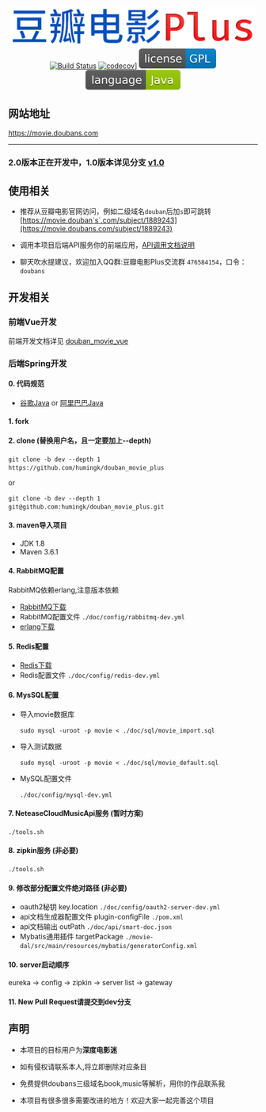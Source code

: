 <div align="center">
<img src="./doc/image/logo.png" style="width: 500px"/>
</div>
<div align="center">
<a href="https://travis-ci.org/humingk/douban_movie"><img src="https://travis-ci.org/humingk/douban_movie.svg?branch=master" alt="Build Status"></a>
<a href="https://codecov.io/gh/humingk/douban_movie"><img src="https://codecov.io/gh/humingk/douban_movie/branch/master/graph/badge.svg" alt="codecov]"></a>
<a href=""><img src="./doc/image/license-GPL-blue.svg"></a>
<a href=""><img src="./doc/image/language-Java-green.svg"></a>
</div>

## 网站地址

<https://movie.doubans.com>

---

### 2.0版本正在开发中，1.0版本详见分支 [v1.0](https://github.com/humingk/douban_movie_plus/tree/v1.0)

## 使用相关

- 推荐从豆瓣电影官网访问，例如二级域名`douban`后加`s`即可跳转 [https://movie.douban`s`.com/subject/1889243](https://movie.doubans.com/subject/1889243)


- 调用本项目后端API服务你的前端应用，[API调用文档说明](https://movie.doubans.com/api)


- 聊天吹水提建议，欢迎加入QQ群:豆瓣电影Plus交流群 `476584154`，口令：`doubans`

## 开发相关

### 前端Vue开发

前端开发文档详见 [douban_movie_vue](https://github.com/humingk/douban_movie_vue)

### 后端Spring开发

#### 0. 代码规范
- [谷歌Java](https://github.com/google/google-java-format) or [阿里巴巴Java](https://github.com/alibaba/p3c)

#### 1. fork

#### 2. clone (替换用户名，且一定要加上--depth)
`git clone -b dev --depth 1 https://github.com/humingk/douban_movie_plus`

or

`git clone -b dev --depth 1 git@github.com:humingk/douban_movie_plus.git`

#### 3. maven导入项目
- JDK 1.8
- Maven 3.6.1

#### 4. RabbitMQ配置
RabbitMQ依赖erlang,注意版本依赖
- [RabbitMQ下载](https://github.com/rabbitmq/rabbitmq-server/releases)
- RabbitMQ配置文件 `./doc/config/rabbitmq-dev.yml`
- [erlang下载](https://www.erlang.org/downloads)

#### 5. Redis配置
- [Redis下载](https://redis.io/download)
- Redis配置文件 `./doc/config/redis-dev.yml`

#### 6. MysSQL配置

- 导入movie数据库

    `sudo mysql -uroot -p movie < ./doc/sql/movie_import.sql`

- 导入测试数据

    `sudo mysql -uroot -p movie < ./doc/sql/movie_default.sql`

- MySQL配置文件 

    `./doc/config/mysql-dev.yml`

#### 7. NeteaseCloudMusicApi服务 (**暂时方案**)
`./tools.sh`

#### 8. zipkin服务 (**非必要**)

`./tools.sh`

#### 9. 修改部分配置文件绝对路径 (**非必要**)

- oauth2秘钥 key.location `./doc/config/oauth2-server-dev.yml`
- api文档生成器配置文件 plugin-configFile `./pom.xml`
- api文档输出 outPath `./doc/api/smart-doc.json`
- Mybatis通用插件 targetPackage `./movie-dal/src/main/resources/mybatis/generatorConfig.xml`

#### 10. server启动顺序

eureka -> config -> zipkin -> server list -> gateway

#### 11. New Pull Request请提交到**dev**分支

## 声明

- 本项目的目标用户为**深度电影迷**

- 如有侵权请联系本人,将立即删除对应条目

- 免费提供doubans三级域名book,music等解析，用你的作品联系我

- 本项目有很多很多需要改进的地方！欢迎大家一起完善这个项目
